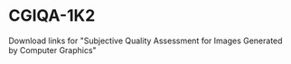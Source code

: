 # CGIQA-1K2
Download links for "Subjective Quality Assessment for Images Generated by Computer Graphics"

